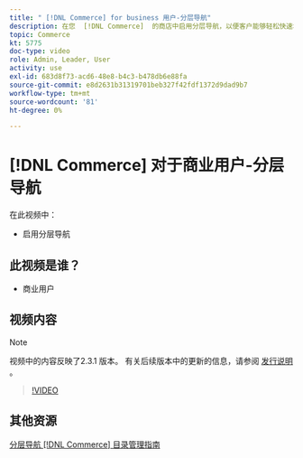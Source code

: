 ```yaml
---
title: " [!DNL Commerce] for business 用户-分层导航"
description: 在您  [!DNL Commerce]  的商店中启用分层导航，以便客户能够轻松快速地找到产品。
topic: Commerce
kt: 5775
doc-type: video
role: Admin, Leader, User
activity: use
exl-id: 683d8f73-acd6-48e8-b4c3-b478db6e88fa
source-git-commit: e8d2631b31319701beb327f42fdf1372d9dad9b7
workflow-type: tm+mt
source-wordcount: '81'
ht-degree: 0%

---
```


# [!DNL Commerce] 对于商业用户-分层导航

在此视频中：

- 启用分层导航

## 此视频是谁？

- 商业用户

## 视频内容

>[!NOTE]
>
>视频中的内容反映了2.3.1 版本。 有关后续版本中的更新的信息，请参阅 [ 发行说明 ](https://experienceleague.adobe.com/docs/commerce-operations/release/notes/overview.html) 。

>[!VIDEO](https://video.tv.adobe.com/v/36186?quality=12&learn=on)

## 其他资源

[分层导航  [!DNL Commerce]  目录管理指南](https://experienceleague.adobe.com/docs/commerce-admin/catalog/catalog/navigation/navigation-layered.html)
